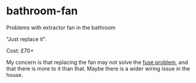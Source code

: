 # bathroom-fan
Problems with extractor fan in the bathroom

"Just replace it". 

Cost: £70+

My concern is that replacing the fan may not solve the [fuse problem](https://github.com/willnotwish/bathroom-fan/issues/1), and that there is more to it than that. Maybe there is a wider wiring issue in the house.
